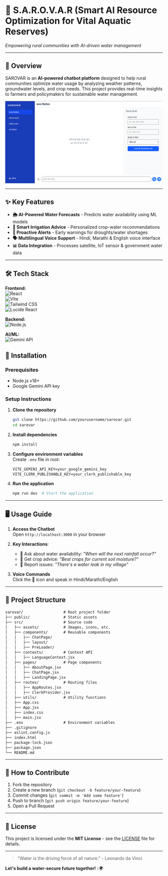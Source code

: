 # 🌊 S.A.R.O.V.A.R (Smart AI Resource Optimization for Vital Aquatic Reserves)

*Empowering rural communities with AI-driven water management*

---

## 📌 Overview

SAROVAR is an **AI-powered chatbot platform** designed to help rural communities optimize water usage by analyzing weather patterns, groundwater levels, and crop needs. This project provides real-time insights to farmers and policymakers for sustainable water management.

![SAROVAR Interface Demo](./src/assets/sarovar.png)

---

## ✨ Key Features

- **🌦️ AI-Powered Water Forecasts** - Predicts water availability using ML models  
- **🌱 Smart Irrigation Advice** - Personalized crop-water recommendations  
- **🚨 Proactive Alerts** - Early warnings for droughts/water shortages  
- **🗣️ Multilingual Voice Support** - Hindi, Marathi & English voice interface  
- **📊 Data Integration** - Processes satellite, IoT sensor & government water data  

---

## 🛠️ Tech Stack


**Frontend:**  
![React](https://img.shields.io/badge/React-20232A?style=for-the-badge&logo=react&logoColor=61DAFB)  
![Vite](https://img.shields.io/badge/Vite-B73BFE?style=for-the-badge&logo=vite&logoColor=FFD62E)  
![Tailwind CSS](https://img.shields.io/badge/Tailwind_CSS-06B6D4?style=for-the-badge&logo=tailwindcss&logoColor=white)  
![Lucide React](https://img.shields.io/badge/Lucide_React-000000?style=for-the-badge&logo=lucide&logoColor=white)  

**Backend:**  
![Node.js](https://img.shields.io/badge/Node.js-43853D?style=for-the-badge&logo=node.js&logoColor=white)  

**AI/ML:**  
![Gemini API](https://img.shields.io/badge/Google_Gemini-4285F4?style=for-the-badge&logo=google&logoColor=white)  


## 🚀 Installation

### Prerequisites
- Node.js v18+
- Google Gemini API key

### Setup Instructions

1. **Clone the repository**
   ```bash
   git clone https://github.com/yourusername/sarovar.git
   cd sarovar
   ```

2. **Install dependencies**
   ```bash
   npm install
   ```

3. **Configure environment variables**  
   Create `.env` file in root:
   ```env
   VITE_GEMINI_API_KEY=your_google_gemini_key
   VITE_CLERK_PUBLISHABLE_KEY=your_clerk_publishable_key
   ```

4. **Run the application**
   ```bash
   npm run dev  # Start the application
   ```

---

## 🖥️ Usage Guide

1. **Access the Chatbot**  
   Open `http://localhost:3000` in your browser

2. **Key Interactions**:
   - 💬 Ask about water availability: *"When will the next rainfall occur?"*
   - 🌾 Get crop advice: *"Best crops for current soil moisture?"*
   - 🚰 Report issues: *"There's a water leak in my village"*

3. **Voice Commands**  
   Click the 🎤 icon and speak in Hindi/Marathi/English

---

## 📂 Project Structure

```
sarovar/                  # Root project folder
├── public/               # Static assets
├── src/                  # Source code
│   ├── assets/           # Images, icons, etc.
│   ├── components/       # Reusable components
│   │   ├── ChatPage/
│   │   ├── layout/
│   │   ├── PreLoader/
│   ├── contexts/         # Context API
│   │   ├── LanguageContext.jsx
│   ├── pages/            # Page components
│   │   ├── AboutPage.jsx
│   │   ├── ChatPage.jsx
│   │   ├── LandingPage.jsx
│   ├── routes/           # Routing files
│   │   ├── AppRoutes.jsx
│   │   ├── ClerkProvider.jsx
│   ├── utils/            # Utility functions
│   ├── App.css
│   ├── App.jsx
│   ├── index.css
│   ├── main.jsx
├── .env                  # Environment variables
├── .gitignore
├── eslint.config.js
├── index.html
├── package-lock.json
├── package.json
└── README.md

```

---

## 🤝 How to Contribute

1. Fork the repository  
2. Create a new branch (`git checkout -b feature/your-feature`)  
3. Commit changes (`git commit -m 'Add some feature'`)  
4. Push to branch (`git push origin feature/your-feature`)  
5. Open a Pull Request  

---

## 📜 License

This project is licensed under the **MIT License** - see the [LICENSE](./LICENSE) file for details.


---

> "Water is the driving force of all nature." - Leonardo da Vinci  

**Let's build a water-secure future together!** 💧🌍